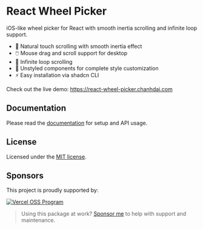 # React Wheel Picker

iOS-like wheel picker for React with smooth inertia scrolling and infinite loop support.

- 📱 Natural touch scrolling with smooth inertia effect
- 🖱️ Mouse drag and scroll support for desktop
- 🔄 Infinite loop scrolling
- 🎨 Unstyled components for complete style customization
- ⚡️ Easy installation via shadcn CLI

Check out the live demo: https://react-wheel-picker.chanhdai.com

## Documentation

Please read the [documentation](https://react-wheel-picker.chanhdai.com/docs/getting-started) for setup and API usage.

## License

Licensed under the [MIT license](./LICENSE).

## Sponsors

This project is proudly supported by:

[![Vercel OSS Program](https://vercel.com/oss/program-badge.svg)](https://vercel.com/blog/summer-2025-oss-program#react-wheel-picker)

> Using this package at work? [Sponsor me](https://github.com/sponsors/ncdai) to help with support and maintenance.
